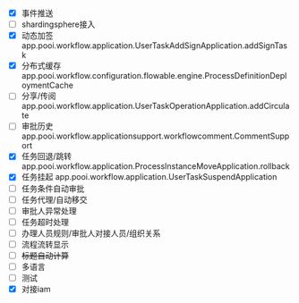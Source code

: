 - [x] 事件推送
- [ ] shardingsphere接入
- [x] 动态加签 app.pooi.workflow.application.UserTaskAddSignApplication.addSignTask
- [x] 分布式缓存 app.pooi.workflow.configuration.flowable.engine.ProcessDefinitionDeploymentCache
- [ ] 分享/传阅 app.pooi.workflow.application.UserTaskOperationApplication.addCirculate
- [ ] 审批历史 app.pooi.workflow.applicationsupport.workflowcomment.CommentSupport
- [x] 任务回退/跳转 app.pooi.workflow.application.ProcessInstanceMoveApplication.rollback
- [x] 任务挂起 app.pooi.workflow.application.UserTaskSuspendApplication
- [ ] 任务条件自动审批
- [ ] 任务代理/自动移交
- [ ] 审批人异常处理
- [ ] 任务超时处理
- [ ] 办理人员规则/审批人对接人员/组织关系
- [ ] 流程流转显示
- [ ] ~~标题自动计算~~
- [ ] 多语言
- [ ] 测试
- [x] 对接iam